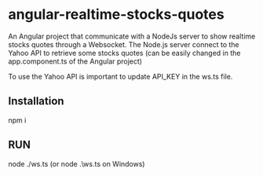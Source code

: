 # angular-realtime-stocks-quotes

An Angular project that communicate with a NodeJs server to show realtime stocks quotes through a Websocket.
The Node.js server connect to the Yahoo API to retrieve some stocks quotes (can be easily changed in the app.component.ts of the Angular project)

To use the Yahoo API is important to update API_KEY in the ws.ts file.

## Installation

npm i

## RUN

node ./ws.ts (or node .\ws.ts on Windows)
